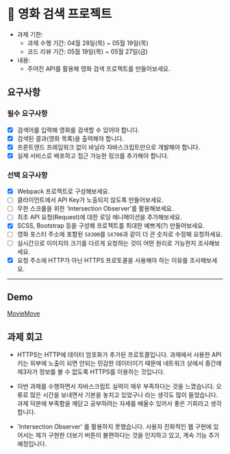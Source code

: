 # 🎥 영화 검색 프로젝트

- 과제 기한:
  - 과제 수행 기간: 04월 28일(목) ~ 05월 19일(목)
  - 코드 리뷰 기간: 05월 19일(목) ~ 05월 27일(금)
- 내용:
  - 주어진 API를 활용해 영화 검색 프로젝트를 만들어보세요.

## 요구사항

### 필수 요구사항

- [x] 검색어를 입력해 영화를 검색할 수 있어야 합니다.
- [x] 검색된 결과(영화 목록)을 출력해야 합니다.
- [x] 프론트엔드 프레임워크 없이 바닐라 자바스크립트만으로 개발해야 합니다.
- [x] 실제 서비스로 배포하고 접근 가능한 링크를 추가해야 합니다.

### 선택 요구사항

- [x] Webpack 프로젝트로 구성해보세요.
- [ ] 클라이언트에서 API Key가 노출되지 않도록 만들어보세요.
- [ ] 무한 스크롤을 위한 'Intersection Observer'를 활용해보세요.
- [ ] 최초 API 요청(Request)에 대한 로딩 애니메이션을 추가해보세요.
- [x] SCSS, Bootstrap 등을 구성해 프로젝트를 최대한 예쁘게(?) 만들어보세요.
- [ ] 영화 포스터 주소에 포함된 `SX300`를 `SX700`과 같이 더 큰 숫자로 수정해 요청하세요.
- [ ] 실시간으로 이미지의 크기를 다르게 요청하는 것이 어떤 원리로 가능한지 조사해보세요.
- [x] 요청 주소에 HTTP가 아닌 HTTPS 프로토콜을 사용해야 하는 이유를 조사해보세요.

---

## Demo

<a href="https://amazing-paletas-8ac804.netlify.app/
">MovieMove</a>


## 과제 회고

- HTTPS는 HTTP에 데이터 암호화가 추가된 프로토콜입니다. 과제에서 사용한 API키는 외부에 노출이 되면 안되는 민감한 데이터이기 때문에 네트워크 상에서 중간에 제3자가 정보를 볼 수 없도록 HTTPS를 이용하는 것입니다.

- 이번 과제를 수행하면서 자바스크립트 실력이 매우 부족하다는 것을 느꼈습니다. 오류로 많은 시간을 보내면서 기본을 놓치고 있었구나 라는 생각도 많이 들었습니다. 과제 덕분에 부족함을 깨닫고 공부하려는 자세를 배울수 있어서 좋은 기회라고 생각합니다.

- 'Intersection Observer' 를 활용하지 못했습니다. 사용자 친화적인 웹 구현에 있어서는 제가 구현한 더보기 버튼이 불편하다는 것을 인지하고 있고, 계속 기능 추가 예정입니다.
